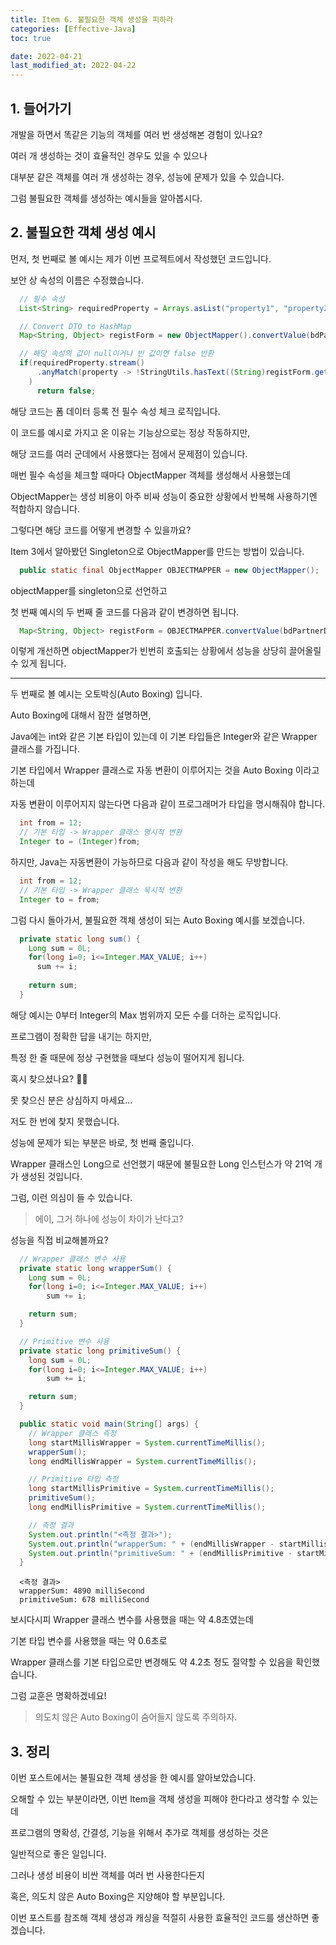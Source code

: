 ```yaml
---
title: Item 6. 불필요한 객체 생성을 피하라
categories: [Effective-Java]
toc: true

date: 2022-04-21
last_modified_at: 2022-04-22
---
```


## 1. 들어가기

개발을 하면서 똑같은 기능의 객체를 여러 번 생성해본 경험이 있나요?

여러 개 생성하는 것이 효율적인 경우도 있을 수 있으나

대부분 같은 객체를 여러 개 생성하는 경우, 성능에 문제가 있을 수 있습니다.

그럼 불필요한 객체를 생성하는 예시들을 알아봅시다.

## 2. 불필요한 객체 생성 예시

먼저, 첫 번째로 볼 예시는 제가 이번 프로젝트에서 작성했던 코드입니다.

보안 상 속성의 이름은 수정했습니다.

```java
  // 필수 속성
  List<String> requiredProperty = Arrays.asList("property1", "property2", "property3", "property4", "property5");

  // Convert DTO to HashMap
  Map<String, Object> registForm = new ObjectMapper().convertValue(bdPartnerDto, HashMap.class);

  // 해당 속성의 값이 null이거나 빈 값이면 false 반환
  if(requiredProperty.stream()
      .anyMatch(property -> !StringUtils.hasText((String)registForm.get(property)))
    )
      return false;
```

해당 코드는 폼 데이터 등록 전 필수 속성 체크 로직입니다.

이 코드를 예시로 가지고 온 이유는 기능상으로는 정상 작동하지만,

해당 코드를 여러 군데에서 사용했다는 점에서 문제점이 있습니다.

매번 필수 속성을 체크할 때마다 ObjectMapper 객체를 생성해서 사용했는데

ObjectMapper는 생성 비용이 아주 비싸 성능이 중요한 상황에서 반복해 사용하기엔 적합하지 않습니다.

그렇다면 해당 코드를 어떻게 변경할 수 있을까요?

Item 3에서 알아봤던 Singleton으로 ObjectMapper를 만드는 방법이 있습니다.

```java
  public static final ObjectMapper OBJECTMAPPER = new ObjectMapper();
```

objectMapper를 singleton으로 선언하고

첫 번째 예시의 두 번째 줄 코드를 다음과 같이 변경하면 됩니다.

```java
  Map<String, Object> registForm = OBJECTMAPPER.convertValue(bdPartnerDto, HashMap.class);
```

이렇게 개선하면 objectMapper가 빈번히 호출되는 상황에서 성능을 상당히 끌어올릴 수 있게 됩니다.

<hr>
두 번째로 볼 예시는 오토박싱(Auto Boxing) 입니다.

Auto Boxing에 대해서 잠깐 설명하면,

Java에는 int와 같은 기본 타입이 있는데 이 기본 타입들은 Integer와 같은 Wrapper 클래스를 가집니다.

기본 타입에서 Wrapper 클래스로 자동 변환이 이루어지는 것을 Auto Boxing 이라고 하는데

자동 변환이 이루어지지 않는다면 다음과 같이 프로그래머가 타입을 명시해줘야 합니다.

```java
  int from = 12;
  // 기본 타입 -> Wrapper 클래스 명시적 변환
  Integer to = (Integer)from;
```

하지만, Java는 자동변환이 가능하므로 다음과 같이 작성을 해도 무방합니다.

```java
  int from = 12;
  // 기본 타입 -> Wrapper 클래스 묵시적 변환
  Integer to = from;
```

그럼 다시 돌아가서, 불필요한 객체 생성이 되는 Auto Boxing 예시를 보겠습니다.

```java
  private static long sum() {
    Long sum = 0L;
    for(long i=0; i<=Integer.MAX_VALUE; i++)
      sum += i;
    
    return sum;
  }
```

해당 예시는 0부터 Integer의 Max 범위까지 모든 수를 더하는 로직입니다.

프로그램이 정확한 답을 내기는 하지만,

특정 한 줄 때문에 정상 구현했을 때보다 성능이 떨어지게 됩니다.

혹시 찾으셨나요? 🤔🤔

못 찾으신 분은 상심하지 마세요...

저도 한 번에 찾지 못했습니다.

성능에 문제가 되는 부분은 바로, 첫 번째 줄입니다.

Wrapper 클래스인 Long으로 선언했기 때문에 불필요한 Long 인스턴스가 약 21억 개가 생성된 것입니다.

그럼, 이런 의심이 들 수 있습니다.

> 에이, 그거 하나에 성능이 차이가 난다고?

성능을 직접 비교해볼까요?

```java
  // Wrapper 클래스 변수 사용
  private static long wrapperSum() {
    Long sum = 0L;
    for(long i=0; i<=Integer.MAX_VALUE; i++)
        sum += i;

    return sum;
  }

  // Primitive 변수 사용
  private static long primitiveSum() {
    long sum = 0L;
    for(long i=0; i<=Integer.MAX_VALUE; i++)
        sum += i;

    return sum;
  }

  public static void main(String[] args) {
    // Wrapper 클래스 측정
    long startMillisWrapper = System.currentTimeMillis();
    wrapperSum();
    long endMillisWrapper = System.currentTimeMillis();

    // Primitive 타입 측정
    long startMillisPrimitive = System.currentTimeMillis();
    primitiveSum();
    long endMillisPrimitive = System.currentTimeMillis();

    // 측정 결과
    System.out.println("<측정 결과>");
    System.out.println("wrapperSum: " + (endMillisWrapper - startMillisWrapper) + " milliSecond");
    System.out.println("primitiveSum: " + (endMillisPrimitive - startMillisPrimitive) + " milliSecond");
  }
```

```
  <측정 결과>
  wrapperSum: 4890 milliSecond
  primitiveSum: 678 milliSecond
```

보시다시피 Wrapper 클래스 변수를 사용했을 때는 약 4.8초였는데

기본 타입 변수를 사용했을 때는 약 0.6초로

Wrapper 클래스를 기본 타입으로만 변경해도 약 4.2초 정도 절약할 수 있음을 확인했습니다. 

그럼 교훈은 명확하겠네요!

> 의도치 않은 Auto Boxing이 숨어들지 않도록 주의하자.

## 3. 정리

이번 포스트에서는 불필요한 객체 생성을 한 예시를 알아보았습니다.

오해할 수 있는 부분이라면, 이번 Item을 객체 생성을 피해야 한다라고 생각할 수 있는데

프로그램의 명확성, 간결성, 기능을 위해서 추가로 객체를 생성하는 것은

일반적으로 좋은 일입니다.

그러나 생성 비용이 비싼 객체를 여러 번 사용한다든지

혹은, 의도치 않은 Auto Boxing은 지양해야 할 부분입니다.

이번 포스트를 참조해 객체 생성과 캐싱을 적절히 사용한 효율적인 코드를 생산하면 좋겠습니다.
